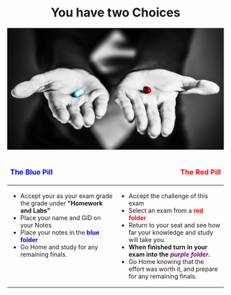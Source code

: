 <div align="center">
<h1>You have two Choices</h1>
<img src="images/red-blue-pill.jpg" />
</div>

<table width="100%">
<thead>
<td><h3 style="color: blue">The Blue Pill</h3></td>
<td align="right"><h3 style="color: red">The Red Pill</h3></td>
</thead>
<tr>
<td width="50%" valign="top">
<ul>
<li> Accept your as your exam grade the grade under <b>"Homework and Labs"</b>
<li> Place your name and GID on your Notes
<li> Place your notes in the <b style="color: blue">blue folder</b>
<li> Go Home and study for any remaining finals.
</ol>
</td>
<td width="50%">
<ul>
<li> Accept the challenge of this exam
<li> Select an exam from a <b style="color: red">red folder</b>
<li> Return to your seat and see how far your knowledge and study will take you.
<li> <b>When finished turn in your exam into the <i style="color: purple">purple folder</i>.</b>
<li> Go Home knowing that the effort was worth it, and prepare for any remaining finals.
</ul>
</td>
</tr>
</table>
